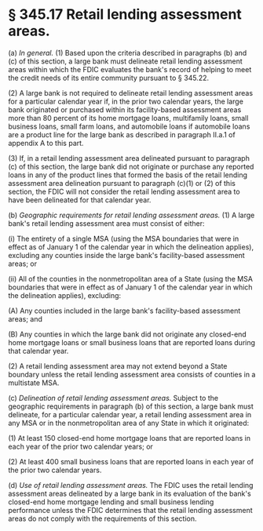 # § 345.17   Retail lending assessment areas.

(a) *In general.* (1) Based upon the criteria described in paragraphs (b) and (c) of this section, a large bank must delineate retail lending assessment areas within which the FDIC evaluates the bank's record of helping to meet the credit needs of its entire community pursuant to § 345.22.


(2) A large bank is not required to delineate retail lending assessment areas for a particular calendar year if, in the prior two calendar years, the large bank originated or purchased within its facility-based assessment areas more than 80 percent of its home mortgage loans, multifamily loans, small business loans, small farm loans, and automobile loans if automobile loans are a product line for the large bank as described in paragraph II.a.1 of appendix A to this part.


(3) If, in a retail lending assessment area delineated pursuant to paragraph (c) of this section, the large bank did not originate or purchase any reported loans in any of the product lines that formed the basis of the retail lending assessment area delineation pursuant to paragraph (c)(1) or (2) of this section, the FDIC will not consider the retail lending assessment area to have been delineated for that calendar year.


(b) *Geographic requirements for retail lending assessment areas.* (1) A large bank's retail lending assessment area must consist of either:


(i) The entirety of a single MSA (using the MSA boundaries that were in effect as of January 1 of the calendar year in which the delineation applies), excluding any counties inside the large bank's facility-based assessment areas; or


(ii) All of the counties in the nonmetropolitan area of a State (using the MSA boundaries that were in effect as of January 1 of the calendar year in which the delineation applies), excluding:


(A) Any counties included in the large bank's facility-based assessment areas; and


(B) Any counties in which the large bank did not originate any closed-end home mortgage loans or small business loans that are reported loans during that calendar year.


(2) A retail lending assessment area may not extend beyond a State boundary unless the retail lending assessment area consists of counties in a multistate MSA.


(c) *Delineation of retail lending assessment areas.* Subject to the geographic requirements in paragraph (b) of this section, a large bank must delineate, for a particular calendar year, a retail lending assessment area in any MSA or in the nonmetropolitan area of any State in which it originated:


(1) At least 150 closed-end home mortgage loans that are reported loans in each year of the prior two calendar years; or


(2) At least 400 small business loans that are reported loans in each year of the prior two calendar years.


(d) *Use of retail lending assessment areas.* The FDIC uses the retail lending assessment areas delineated by a large bank in its evaluation of the bank's closed-end home mortgage lending and small business lending performance unless the FDIC determines that the retail lending assessment areas do not comply with the requirements of this section.






